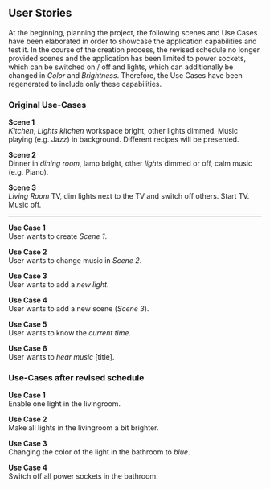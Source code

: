 ## User Stories
At the beginning, planning the project, the following scenes and Use Cases have been elaborated 
in order to showcase the application capabilities and test it. 
In the course of the creation process, the revised schedule no longer provided scenes 
and the application has been limited to power sockets, which can be switched on / off and lights, 
which can additionally be changed in *Color* and *Brightness*. 
Therefore, the Use Cases have been regenerated to include only these capabilities.

### Original Use-Cases

**Scene 1**  
*Kitchen*, *Lights kitchen* workspace bright, other lights dimmed. Music playing (e.g. Jazz) in background. Different recipes will be presented.

**Scene 2**  
Dinner in *dining room*, lamp bright, other *lights* dimmed or off, calm music (e.g. Piano).

**Scene 3**  
*Living Room* TV, dim lights next to the TV and switch off others. Start TV. Music off.  

-----
**Use Case 1**  
User wants to create *Scene 1*. 

**Use Case 2**  
User wants to change music in *Scene 2*.

**Use Case 3**  
User wants to add a *new light*.

**Use Case 4**  
User wants to add a new scene (*Scene 3*).

**Use Case 5**  
User wants to know the *current time*.

**Use Case 6**  
User wants to *hear music* [title].

### Use-Cases after revised schedule

**Use Case 1**  
Enable one light in the livingroom. 

**Use Case 2**  
Make all lights in the livingroom a bit brighter.

**Use Case 3**  
Changing the color of the light in the bathroom to *blue*.

**Use Case 4**  
Switch off all power sockets in the bathroom.